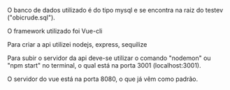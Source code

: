 
O banco de dados utilizado é do tipo mysql e se encontra na raiz do testev ("obicrude.sql").

O framework utilizado foi Vue-cli

Para criar a api utilizei nodejs, express, sequilize

Para subir o servidor da api deve-se utilizar o comando "nodemon" ou "npm start" no terminal,
o qual está na porta 3001 (localhost:3001).

O servidor do vue está na porta 8080, o que já vêm como padrão.